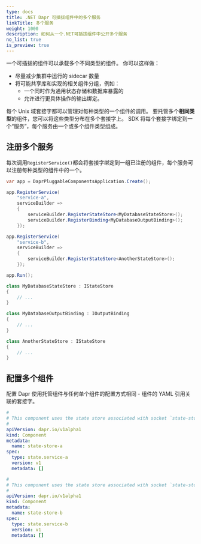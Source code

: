 ```yaml
---
type: docs
title: .NET Dapr 可插拔组件中的多个服务
linkTitle: 多个服务
weight: 1000
description: 如何从一个.NET可插拔组件中公开多个服务
no_list: true
is_preview: true
---
```


一个可插拔的组件可以承载多个不同类型的组件。 你可以这样做：

- 尽量减少集群中运行的 sidecar 数量
- 将可能共享库和实现的相关组件分组，例如：
  - 一个同时作为通用状态存储和数据库暴露的
  - 允许进行更具体操作的输出绑定。

每个 Unix 域套接字都可以管理对每种类型的一个组件的调用。 要托管多个**相同类型**的组件，您可以将这些类型分布在多个套接字上。 SDK 将每个套接字绑定到一个“服务”，每个服务由一个或多个组件类型组成。

## 注册多个服务

每次调用`RegisterService()`都会将套接字绑定到一组已注册的组件，每个服务可以注册每种类型的组件中的一个。

```csharp
var app = DaprPluggableComponentsApplication.Create();

app.RegisterService(
    "service-a",
    serviceBuilder =>
    {
        serviceBuilder.RegisterStateStore<MyDatabaseStateStore>();
        serviceBuilder.RegisterBinding<MyDatabaseOutputBinding>();
    });

app.RegisterService(
    "service-b",
    serviceBuilder =>
    {
        serviceBuilder.RegisterStateStore<AnotherStateStore>();
    });

app.Run();

class MyDatabaseStateStore : IStateStore
{
    // ...
}

class MyDatabaseOutputBinding : IOutputBinding
{
    // ...
}

class AnotherStateStore : IStateStore
{
    // ...
}
```

## 配置多个组件

配置 Dapr 使用托管组件与任何单个组件的配置方式相同 - 组件的 YAML 引用关联的套接字。

```yaml
#
# This component uses the state store associated with socket `state-store-a`
#
apiVersion: dapr.io/v1alpha1
kind: Component
metadata:
  name: state-store-a
spec:
  type: state.service-a
  version: v1
  metadata: []
```

```yaml
#
# This component uses the state store associated with socket `state-store-b`
#
apiVersion: dapr.io/v1alpha1
kind: Component
metadata:
  name: state-store-b
spec:
  type: state.service-b
  version: v1
  metadata: []
```
